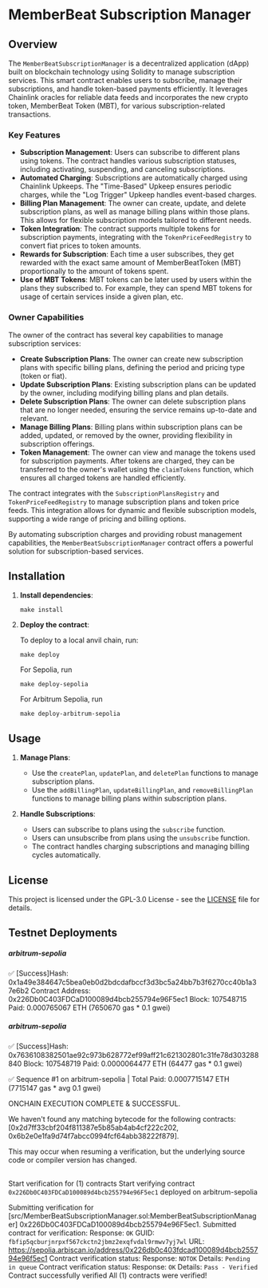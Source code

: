 # MemberBeat Subscription Manager

## Overview

The `MemberBeatSubscriptionManager` is a decentralized application (dApp) built on blockchain technology using Solidity to manage subscription services. This smart contract enables users to subscribe, manage their subscriptions, and handle token-based payments efficiently. It leverages Chainlink oracles for reliable data feeds and incorporates the new crypto token, MemberBeat Token (MBT), for various subscription-related transactions.

### Key Features

- **Subscription Management**: Users can subscribe to different plans using tokens. The contract handles various subscription statuses, including activating, suspending, and canceling subscriptions.
- **Automated Charging**: Subscriptions are automatically charged using Chainlink Upkeeps. The "Time-Based" Upkeep ensures periodic charges, while the "Log Trigger" Upkeep handles event-based charges.
- **Billing Plan Management**: The owner can create, update, and delete subscription plans, as well as manage billing plans within those plans. This allows for flexible subscription models tailored to different needs.
- **Token Integration**: The contract supports multiple tokens for subscription payments, integrating with the `TokenPriceFeedRegistry` to convert fiat prices to token amounts.
- **Rewards for Subscription**: Each time a user subscribes, they get rewarded with the exact same amount of MemberBeatToken (MBT) proportionally to the amount of tokens spent.
- **Use of MBT Tokens**: MBT tokens can be later used by users within the plans they subscribed to. For example, they can spend MBT tokens for usage of certain services inside a given plan, etc.

### Owner Capabilities

The owner of the contract has several key capabilities to manage subscription services:

- **Create Subscription Plans**: The owner can create new subscription plans with specific billing plans, defining the period and pricing type (token or fiat).
- **Update Subscription Plans**: Existing subscription plans can be updated by the owner, including modifying billing plans and plan details.
- **Delete Subscription Plans**: The owner can delete subscription plans that are no longer needed, ensuring the service remains up-to-date and relevant.
- **Manage Billing Plans**: Billing plans within subscription plans can be added, updated, or removed by the owner, providing flexibility in subscription offerings.
- **Token Management**: The owner can view and manage the tokens used for subscription payments. After tokens are charged, they can be transferred to the owner's wallet using the `claimTokens` function, which ensures all charged tokens are handled efficiently.

The contract integrates with the `SubscriptionPlansRegistry` and `TokenPriceFeedRegistry` to manage subscription plans and token price feeds. This integration allows for dynamic and flexible subscription models, supporting a wide range of pricing and billing options.

By automating subscription charges and providing robust management capabilities, the `MemberBeatSubscriptionManager` contract offers a powerful solution for subscription-based services.

## Installation  
    
1. **Install dependencies**:

    ```
    make install
    ```
   
2. **Deploy the contract**:
   
    To deploy to a local anvil chain, run:

    ```
    make deploy   
    ```

    For Sepolia, run
    ```
    make deploy-sepolia
    ```    

    For Arbitrum Sepolia, run
    ```
    make deploy-arbitrum-sepolia
    ```

## Usage

1. **Manage Plans**:
   - Use the `createPlan`, `updatePlan`, and `deletePlan` functions to manage subscription plans.
   - Use the `addBillingPlan`, `updateBillingPlan`, and `removeBillingPlan` functions to manage billing plans within subscription plans.

2. **Handle Subscriptions**:
   - Users can subscribe to plans using the `subscribe` function.
   - Users can unsubscribe from plans using the `unsubscribe` function.
   - The contract handles charging subscriptions and managing billing cycles automatically.

## License

This project is licensed under the GPL-3.0 License - see the [LICENSE](LICENSE) file for details.

## Testnet Deployments ##
##### arbitrum-sepolia
✅  [Success]Hash: 0x1a49e384647c5bea0eb0d2bdcdafbccf3d3bc5a24bb7b3f6270cc40b1a37e6b2
Contract Address: 0x226Db0C403FDCaD100089d4bcb255794e96F5ec1
Block: 107548715
Paid: 0.000765067 ETH (7650670 gas * 0.1 gwei)

##### arbitrum-sepolia
✅  [Success]Hash: 0x7636108382501ae92c973b628772ef99aff21c621302801c31fe78d303288840
Block: 107548719
Paid: 0.0000064477 ETH (64477 gas * 0.1 gwei)

✅ Sequence #1 on arbitrum-sepolia | Total Paid: 0.0007715147 ETH (7715147 gas * avg 0.1 gwei)

ONCHAIN EXECUTION COMPLETE & SUCCESSFUL.

We haven't found any matching bytecode for the following contracts: [0x2d7ff33cbf204f811387e5b85ab4ab4cf222c202, 0x6b2e0e1fa9d74f7abcc0994fcf64abb38222f879].

This may occur when resuming a verification, but the underlying source code or compiler version has changed.
##
Start verification for (1) contracts
Start verifying contract `0x226Db0C403FDCaD100089d4bcb255794e96F5ec1` deployed on arbitrum-sepolia

Submitting verification for [src/MemberBeatSubscriptionManager.sol:MemberBeatSubscriptionManager] 0x226Db0C403FDCaD100089d4bcb255794e96F5ec1.
Submitted contract for verification:
        Response: `OK`
        GUID: `fbfip5qcburjnrpxf567ckctn2jbmz2exqfvdal9rmwv7yj7wl`
        URL: https://sepolia.arbiscan.io/address/0x226db0c403fdcad100089d4bcb255794e96f5ec1
Contract verification status:
Response: `NOTOK`
Details: `Pending in queue`
Contract verification status:
Response: `OK`
Details: `Pass - Verified`
Contract successfully verified
All (1) contracts were verified!

